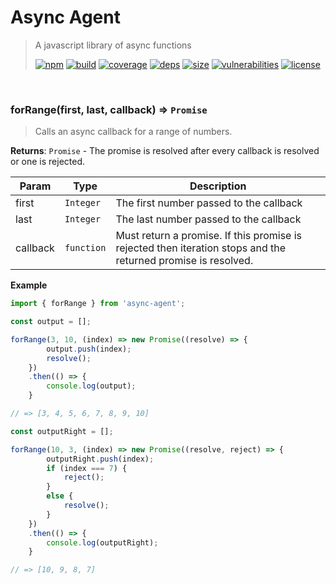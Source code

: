 # Async Agent

> A javascript library of async functions
>
> [![npm][npm]][npm-url]
[![build][build]][build-url]
[![coverage][coverage]][coverage-url]
[![deps][deps]][deps-url]
[![size][size]][size-url]
[![vulnerabilities][vulnerabilities]][vulnerabilities-url]
[![license][license]][license-url]


<br><a name="forRange"></a>

### forRange(first, last, callback) ⇒ <code>Promise</code>
> Calls an async callback for a range of numbers.

**Returns**: <code>Promise</code> - The promise is resolved after every callback is resolved or one is rejected.  

| Param | Type | Description |
| --- | --- | --- |
| first | <code>Integer</code> | The first number passed to the callback |
| last | <code>Integer</code> | The last number passed to the callback |
| callback | <code>function</code> | Must return a promise. If this promise is rejected then iteration stops and the returned promise is resolved. |

**Example**  
``` javascriptimport { forRange } from 'async-agent';const output = [];forRange(3, 10, (index) => new Promise((resolve) => {        output.push(index);        resolve();    })    .then(() => {        console.log(output);    }// => [3, 4, 5, 6, 7, 8, 9, 10]const outputRight = [];forRange(10, 3, (index) => new Promise((resolve, reject) => {        outputRight.push(index);        if (index === 7) {            reject();        }        else {            resolve();        }    })    .then(() => {        console.log(outputRight);    }// => [10, 9, 8, 7]```

[npm]: https://img.shields.io/npm/v/async-agent.svg
[npm-url]: https://npmjs.com/package/async-agent
[build]: https://travis-ci.org/DarrenPaulWright/async-agent.svg?branch&#x3D;master
[build-url]: https://travis-ci.org/DarrenPaulWright/async-agent
[coverage]: https://coveralls.io/repos/github/DarrenPaulWright/async-agent/badge.svg?branch&#x3D;master
[coverage-url]: https://coveralls.io/github/DarrenPaulWright/async-agent?branch&#x3D;master
[deps]: https://david-dm.org/darrenpaulwright/async-agent.svg
[deps-url]: https://david-dm.org/darrenpaulwright/async-agent
[size]: https://packagephobia.now.sh/badge?p&#x3D;async-agent
[size-url]: https://packagephobia.now.sh/result?p&#x3D;async-agent
[vulnerabilities]: https://snyk.io/test/github/DarrenPaulWright/async-agent/badge.svg?targetFile&#x3D;package.json
[vulnerabilities-url]: https://snyk.io/test/github/DarrenPaulWright/async-agent?targetFile&#x3D;package.json
[license]: https://img.shields.io/github/license/DarrenPaulWright/async-agent.svg
[license-url]: https://npmjs.com/package/async-agent/LICENSE.md
